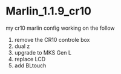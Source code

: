 # Marlin_1.1.9_cr10
my cr10 marlin config
working on the follow 

1) remove the CR10 controle box
2) dual z
3) upgrade to MKS Gen L
4) replace LCD
5) add BLtouch
